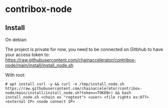 # contribox-node

## Install

On debian

The project is private for now, you need to be connected on Gitbhub to have your access token to: https://raw.githubusercontent.com/chainaccelerator/contribox-node/main/install/install_node.sh

With root:

    # apt install curl -y && curl -o /tmp/install_node.sh https://raw.githubusercontent.com/chainaccelerator/contribox-node/main/install/install_node.sh?token=<TOKEN>) && bash install_node.sh <chain ex "regtest"> <user> <file rights ex:077> <external IP> <node connect IP>



 



